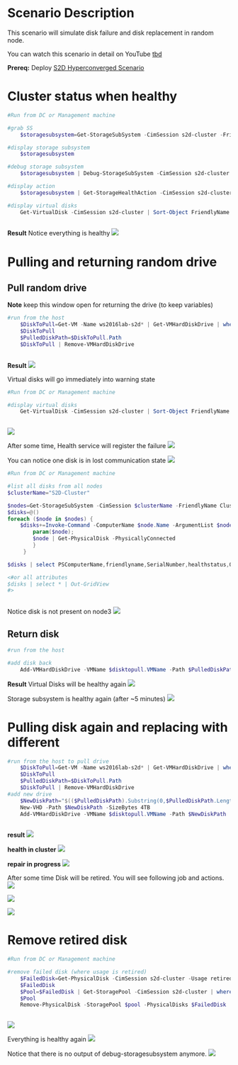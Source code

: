 # Scenario Description

This scenario will simulate disk failure and disk replacement in random node.

You can watch this scenario in detail on YouTube [tbd](http://aka.ms/ws2016labvideos)

**Prereq:** Deploy [S2D Hyperconverged Scenario](/Scenarios/S2D%20Hyperconverged/)

# Cluster status when healthy

````PowerShell
#Run from DC or Management machine

#grab SS
    $storagesubsystem=Get-StorageSubSystem -CimSession s2d-cluster -FriendlyName Cl*

#display storage subsystem
    $storagesubsystem

#debug storage subsystem
    $storagesubsystem | Debug-StorageSubSystem -CimSession s2d-cluster

#display action
    $storagesubsystem | Get-StorageHealthAction -CimSession s2d-cluster

#display virtual disks
    Get-VirtualDisk -CimSession s2d-cluster | Sort-Object FriendlyName
 
````

**Result**
Notice everything is healthy
![](/Scenarios/S2D%20Failures%20simulation/Screenshots/S2D_Healthy.png)


# Pulling and returning random drive

## Pull random drive

**Note** keep this window open for returning the drive (to keep variables)

````PowerShell
#run from the host
    $DiskToPull=Get-VM -Name ws2016lab-s2d* | Get-VMHardDiskDrive | where ControllerLocation -ge 1 | Get-Random
    $DiskToPull
    $PulledDiskPath=$DiskToPull.Path
    $DiskToPull | Remove-VMHardDiskDrive
 
````

**Result**
![](/Scenarios/S2D%20Failures%20simulation/Screenshots/RandomDiskPulledResult.png)

Virtual disks will go immediately into warning state

````PowerShell
#Run from DC or Management machine

#display virtual disks
    Get-VirtualDisk -CimSession s2d-cluster | Sort-Object FriendlyName
 
````

![](/Scenarios/S2D%20Failures%20simulation/Screenshots/RandomDiskPulledResult-VirtualDisks.png)

After some time, Health service will register the failure
![](/Scenarios/S2D%20Failures%20simulation/Screenshots/RandomDiskPulledResult-HealthService.png)


You can notice one disk is in lost communication state
![](/Scenarios/S2D%20Failures%20simulation/Screenshots/RandomDiskPulledResult-DiskLostCommunication.png)

````PowerShell
#Run from DC or Management machine

#list all disks from all nodes
$clusterName="S2D-Cluster"

$nodes=Get-StorageSubSystem -CimSession $clusterName -FriendlyName Clus* | Get-StorageNode
$disks=@()
foreach ($node in $nodes) {
    $disks+=Invoke-Command -ComputerName $node.Name -ArgumentList $node -ScriptBlock {
        param($node);
        $node | Get-PhysicalDisk -PhysicallyConnected
        }
     }

$disks | select PSComputerName,friendlyname,SerialNumber,healthstatus,OperationalStatus,CanPool,physicallocation,slotnumber | Out-GridView

<#or all attributes
$disks | select * | Out-GridView
#>
 
````

Notice disk is not present on node3
![](/Scenarios/S2D%20Failures%20simulation/Screenshots/RandomDiskPulledResult-DiskNotConnected1.png)

## Return disk

````PowerShell
#run from the host

#add disk back
    Add-VMHardDiskDrive -VMName $disktopull.VMName -Path $PulledDiskPath

````

**Result**
Virtual Disks will be healthy again
![](/Scenarios/S2D%20Failures%20simulation/Screenshots/VirtualDisksHealthy.png)


Storage subsystem is healthy again (after ~5 minutes)
![](/Scenarios/S2D%20Failures%20simulation/Screenshots/SSHealthy.png)

# Pulling disk again and replacing with different

````PowerShell
#run from the host to pull drive
    $DiskToPull=Get-VM -Name ws2016lab-s2d* | Get-VMHardDiskDrive | where ControllerLocation -ge 1 | Get-Random
    $DiskToPull
    $PulledDiskPath=$DiskToPull.Path
    $DiskToPull | Remove-VMHardDiskDrive
#add new drive
    $NewDiskPath="$(($PulledDiskPath).Substring(0,$PulledDiskPath.Length-5))_NEW.vhdx"
    New-VHD -Path $NewDiskPath -SizeBytes 4TB
    Add-VMHardDiskDrive -VMName $disktopull.VMName -Path $NewDiskPath
 
````

**result**
![](/Scenarios/S2D%20Failures%20simulation/Screenshots/DiskReplaced.png)

**health in cluster**
![](/Scenarios/S2D%20Failures%20simulation/Screenshots/HealthDiskReplaced.png)

**repair in progress**
![](/Scenarios/S2D%20Failures%20simulation/Screenshots/HealthDiskReplacedRepairJob.png)

After some time Disk will be retired. You will see following job and actions.
![](/Scenarios/S2D%20Failures%20simulation/Screenshots/PhysicalDiskRetired.png)

![](/Scenarios/S2D%20Failures%20simulation/Screenshots/PhysicalDiskRetiredJob.png)

![](/Scenarios/S2D%20Failures%20simulation/Screenshots/PhysicalDiskRetiredAction.png)

# Remove retired disk

```PowerShell
#Run from DC or Management machine

#remove failed disk (where usage is retired)
    $FailedDisk=Get-PhysicalDisk -CimSession s2d-cluster -Usage retired
    $FailedDisk
    $Pool=$FailedDisk | Get-StoragePool -CimSession s2d-cluster | where FriendlyName -like S2D*
    $Pool
    Remove-PhysicalDisk -StoragePool $pool -PhysicalDisks $FailedDisk
 
````

![](/Scenarios/S2D%20Failures%20simulation/Screenshots/RemoveRetiredDisk.png)

Everything is healthy again
![](/Scenarios/S2D%20Failures%20simulation/Screenshots/RemoveRetiredDiskResult.png)

Notice that there is no output of debug-storagesubsystem anymore.
![](/Scenarios/S2D%20Failures%20simulation/Screenshots/RemoveRetiredDiskResult1.png)
